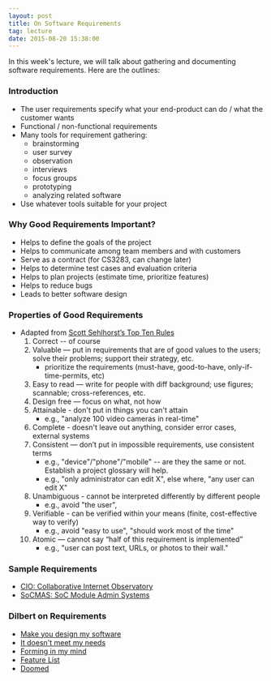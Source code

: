 ```yaml
---
layout: post
title: On Software Requirements
tag: lecture
date: 2015-08-20 15:38:00
---
```


In this week's lecture, we will talk about gathering and documenting software requirements.  Here are the outlines:

### Introduction
* The user requirements specify what your end-product can do / what the customer wants
* Functional / non-functional requirements
* Many tools for requirement gathering:
    * brainstorming
    * user survey
    * observation
    * interviews
    * focus groups
    * prototyping
    * analyzing related software
* Use whatever tools suitable for your project

<!--more-->


### Why Good Requirements Important?
* Helps to define the goals of the project
* Helps to communicate among team members and with customers
* Serve as a contract (for CS3283, can change later)
* Helps to determine test cases and evaluation criteria
* Helps to plan projects (estimate time, prioritize features)
* Helps to reduce bugs
* Leads to better software design

### Properties of Good Requirements
* Adapted from [Scott Sehlhorst’s Top Ten Rules](http://tynerblain.com/blog/2006/05/25/writing-good-requirements-the-big-ten-rules/) 
   1. Correct -- of course
   1. Valuable — put in requirements that are of good values to the users; solve their problems; support their strategy, etc.
       * prioritize the requirements (must-have, good-to-have, only-if-time-permits, etc)
   2. Easy to read — write for people with diff background; use figures; scannable; cross-references, etc.
   3. Design free — focus on what, not how
   4. Attainable - don't put in things you can't attain
       * e.g., "analyze 100 video cameras in real-time"
   5. Complete - doesn't leave out anything, consider error cases, external systems 
   6. Consistent — don’t put in impossible requirements, use consistent terms
       * e.g., "device"/"phone"/"mobile" -- are they the same or not.  Establish a project glossary will help. 
       * e.g., "only administrator can edit X", else where, "any user can edit X"
   7. Unambiguous - cannot be interpreted differently by different people 
       * e.g., avoid "the user",
   8. Verifiable - can be verified within your means (finite, cost-effective way to verify)
       * e.g., avoid "easy to use", "should work most of the time" 
   9. Atomic — cannot say “half of this requirement is implemented”
       * e.g., "user can post text, URLs, or photos to their wall." 

### Sample Requirements 
* [CIO: Collaborative Internet Observatory](https://wiki.nus.edu.sg/display/CIO/Collaborative+Internet+Observatory)
* [SoCMAS: SoC Module Admin Systems](https://wiki.nus.edu.sg/display/IMMS/SoC+Module+Administration+System+Home)


### Dilbert on Requirements

* [Make you design my software](http://dilbert.com/strips/comic/2006-01-29/)
* [It doesn't meet my needs](http://dilbert.com/strips/comic/2003-03-21/)
* [Forming in my mind](http://dilbert.com/strips/comic/1994-09-22/)
* [Feature List](http://dilbert.com/strips/comic/2001-04-14/)
* [Doomed](http://dilbert.com/strips/comic/1997-05-09/)
    

